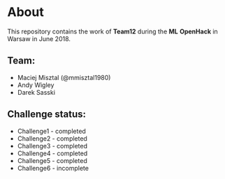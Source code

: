 # About

This repository contains the work of **Team12** during the **ML** **OpenHack** in Warsaw in June 2018.

## Team:
- Maciej Misztal (@mmisztal1980)
- Andy Wigley
- Darek Sasski

## Challenge status:

- Challenge1 - completed
- Challenge2 - completed
- Challenge3 - completed
- Challenge4 - completed
- Challenge5 - completed
- Challenge6 - incomplete